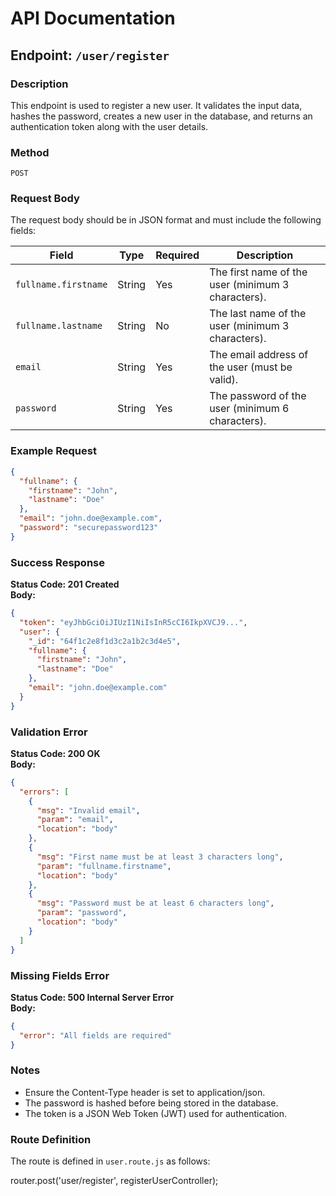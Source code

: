 # API Documentation

## Endpoint: `/user/register`

### Description
This endpoint is used to register a new user. It validates the input data, hashes the password, creates a new user in the database, and returns an authentication token along with the user details.

### Method
`POST`

### Request Body
The request body should be in JSON format and must include the following fields:

| Field              | Type   | Required | Description                                      |
|--------------------|--------|----------|--------------------------------------------------|
| `fullname.firstname` | String | Yes      | The first name of the user (minimum 3 characters). |
| `fullname.lastname`  | String | No       | The last name of the user (minimum 3 characters).  |
| `email`             | String | Yes      | The email address of the user (must be valid).    |
| `password`          | String | Yes      | The password of the user (minimum 6 characters).  |

### Example Request
```json
{
  "fullname": {
    "firstname": "John",
    "lastname": "Doe"
  },
  "email": "john.doe@example.com",
  "password": "securepassword123"
}
```

### Success Response
**Status Code: 201 Created**  
**Body:**
```json
{
  "token": "eyJhbGciOiJIUzI1NiIsInR5cCI6IkpXVCJ9...",
  "user": {
    "_id": "64f1c2e8f1d3c2a1b2c3d4e5",
    "fullname": {
      "firstname": "John",
      "lastname": "Doe"
    },
    "email": "john.doe@example.com"
  }
}
```

### Validation Error
**Status Code: 200 OK**  
**Body:**
```json
{
  "errors": [
    {
      "msg": "Invalid email",
      "param": "email",
      "location": "body"
    },
    {
      "msg": "First name must be at least 3 characters long",
      "param": "fullname.firstname",
      "location": "body"
    },
    {
      "msg": "Password must be at least 6 characters long",
      "param": "password",
      "location": "body"
    }
  ]
}
```

### Missing Fields Error
**Status Code: 500 Internal Server Error**  
**Body:**
```json
{
  "error": "All fields are required"
}
```

### Notes
- Ensure the Content-Type header is set to application/json.
- The password is hashed before being stored in the database.
- The token is a JSON Web Token (JWT) used for authentication.

### Route Definition
The route is defined in `user.route.js` as follows:

router.post('user/register', registerUserController);
